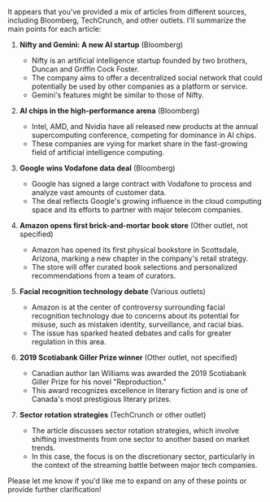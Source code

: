 It appears that you've provided a mix of articles from different sources, including Bloomberg, TechCrunch, and other outlets. I'll summarize the main points for each article:

1. **Nifty and Gemini: A new AI startup** (Bloomberg)
   - Nifty is an artificial intelligence startup founded by two brothers, Duncan and Griffin Cock Foster.
   - The company aims to offer a decentralized social network that could potentially be used by other companies as a platform or service.
   - Gemini's features might be similar to those of Nifty.

2. **AI chips in the high-performance arena** (Bloomberg)
   - Intel, AMD, and Nvidia have all released new products at the annual supercomputing conference, competing for dominance in AI chips.
   - These companies are vying for market share in the fast-growing field of artificial intelligence computing.

3. **Google wins Vodafone data deal** (Bloomberg)
   - Google has signed a large contract with Vodafone to process and analyze vast amounts of customer data.
   - The deal reflects Google's growing influence in the cloud computing space and its efforts to partner with major telecom companies.

4. **Amazon opens first brick-and-mortar book store** (Other outlet, not specified)
   - Amazon has opened its first physical bookstore in Scottsdale, Arizona, marking a new chapter in the company's retail strategy.
   - The store will offer curated book selections and personalized recommendations from a team of curators.

5. **Facial recognition technology debate** (Various outlets)
   - Amazon is at the center of controversy surrounding facial recognition technology due to concerns about its potential for misuse, such as mistaken identity, surveillance, and racial bias.
   - The issue has sparked heated debates and calls for greater regulation in this area.

6. **2019 Scotiabank Giller Prize winner** (Other outlet, not specified)
   - Canadian author Ian Williams was awarded the 2019 Scotiabank Giller Prize for his novel "Reproduction."
   - This award recognizes excellence in literary fiction and is one of Canada's most prestigious literary prizes.

7. **Sector rotation strategies** (TechCrunch or other outlet)
   - The article discusses sector rotation strategies, which involve shifting investments from one sector to another based on market trends.
   - In this case, the focus is on the discretionary sector, particularly in the context of the streaming battle between major tech companies.

Please let me know if you'd like me to expand on any of these points or provide further clarification!